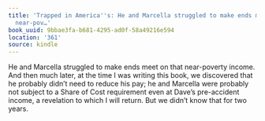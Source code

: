 ```yaml
---
title: 'Trapped in America''s: He and Marcella struggled to make ends meet on that
  near-pov…'
book_uuid: 9bbae3fa-b681-4295-ad0f-58a49216e594
location: '361'
source: kindle
---
```


He and Marcella struggled to make ends meet on that near-poverty income. And then much later, at the time I was writing this book, we discovered that he probably didn’t need to reduce his pay; he and Marcella were probably not subject to a Share of Cost requirement even at Dave’s pre-accident income, a revelation to which I will return. But we didn’t know that for two years.